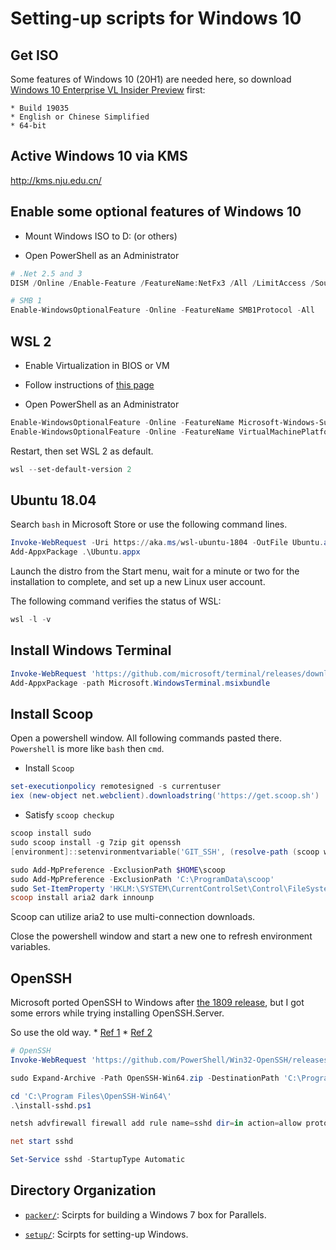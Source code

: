 # Setting-up scripts for Windows 10

## Get ISO

Some features of Windows 10 (20H1) are needed here, so download [Windows 10 Enterprise VL Insider
Preview](https://docs.microsoft.com/en-us/windows-insider/flight-hub/) first:

    * Build 19035
    * English or Chinese Simplified
    * 64-bit

## Active Windows 10 via KMS

<http://kms.nju.edu.cn/>

## Enable some optional features of Windows 10

* Mount Windows ISO to D: (or others)

* Open PowerShell as an Administrator

```ps1
# .Net 2.5 and 3
DISM /Online /Enable-Feature /FeatureName:NetFx3 /All /LimitAccess /Source:D:\sources\sxs

# SMB 1
Enable-WindowsOptionalFeature -Online -FeatureName SMB1Protocol -All

```

## WSL 2

* Enable Virtualization in BIOS or VM

* Follow instructions of [this page](https://docs.microsoft.com/en-us/windows/wsl/wsl2-install)

* Open PowerShell as an Administrator

```ps1
Enable-WindowsOptionalFeature -Online -FeatureName Microsoft-Windows-Subsystem-Linux
Enable-WindowsOptionalFeature -Online -FeatureName VirtualMachinePlatform

```

Restart, then set WSL 2 as default.

```ps1
wsl --set-default-version 2

```

## Ubuntu 18.04

Search `bash` in Microsoft Store or use the following command lines.

```ps1
Invoke-WebRequest -Uri https://aka.ms/wsl-ubuntu-1804 -OutFile Ubuntu.appx -UseBasicParsing
Add-AppxPackage .\Ubuntu.appx

```

Launch the distro from the Start menu, wait for a minute or two for the installation to complete,
and set up a new Linux user account.

The following command verifies the status of WSL:

```ps1
wsl -l -v

```

## Install Windows Terminal

```ps1
Invoke-WebRequest 'https://github.com/microsoft/terminal/releases/download/v0.7.3451.0/Microsoft.WindowsTerminal_0.7.3451.0_8wekyb3d8bbwe.msixbundle' -OutFile 'Microsoft.WindowsTerminal.msixbundle'
Add-AppxPackage -path Microsoft.WindowsTerminal.msixbundle

```

## Install Scoop

Open a powershell window. All following commands pasted there.
`Powershell` is more like `bash` then `cmd`.

* Install `Scoop`

```ps1
set-executionpolicy remotesigned -s currentuser
iex (new-object net.webclient).downloadstring('https://get.scoop.sh')

```

* Satisfy `scoop checkup`

```ps1
scoop install sudo
sudo scoop install -g 7zip git openssh
[environment]::setenvironmentvariable('GIT_SSH', (resolve-path (scoop which ssh)), 'USER')

sudo Add-MpPreference -ExclusionPath $HOME\scoop
sudo Add-MpPreference -ExclusionPath 'C:\ProgramData\scoop'
sudo Set-ItemProperty 'HKLM:\SYSTEM\CurrentControlSet\Control\FileSystem' -Name 'LongPathsEnabled' -Value 1
scoop install aria2 dark innounp

```

Scoop can utilize aria2 to use multi-connection downloads.

Close the powershell window and start a new one to refresh environment variables.

## OpenSSH

Microsoft ported OpenSSH to Windows after [the 1809 release](https://docs.microsoft.com/zh-cn/windows-server/administration/openssh/openssh_install_firstuse),
but I got some errors while trying installing OpenSSH.Server.

So use the old way.
    * [Ref 1](https://github.com/PowerShell/Win32-OpenSSH/wiki/Install-Win32-OpenSSH)
    * [Ref 2](http://chrisarges.net/2019/07/16/openssh-install-on-windows.html)

```ps1
# OpenSSH
Invoke-WebRequest 'https://github.com/PowerShell/Win32-OpenSSH/releases/download/v8.1.0.0p1-Beta/OpenSSH-Win64.zip' -OutFile 'OpenSSH-Win64.zip'

sudo Expand-Archive -Path OpenSSH-Win64.zip -DestinationPath 'C:\Program Files\'

cd 'C:\Program Files\OpenSSH-Win64\'
.\install-sshd.ps1

netsh advfirewall firewall add rule name=sshd dir=in action=allow protocol=TCP localport=22

net start sshd

Set-Service sshd -StartupType Automatic

```

## Directory Organization

* [`packer/`](packer/): Scirpts for building a Windows 7 box for Parallels.

* [`setup/`](setup/): Scirpts for setting-up Windows.
